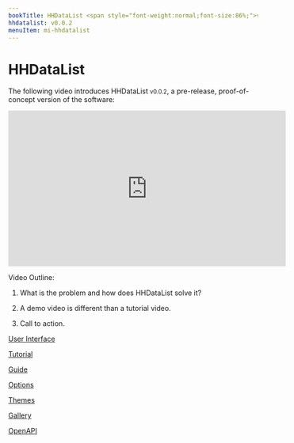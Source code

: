 ```yaml
---
bookTitle: HHDataList <span style="font-weight:normal;font-size:86%;">v0.0.2</span>
hhdatalist: v0.0.2
menuItem: mi-hhdatalist
---
```


# HHDataList

The following video introduces HHDataList <small>v0.0.2</small>, a pre-release, proof-of-concept version of the software:

<iframe width="560" height="315" src="https://www.youtube.com/embed/s9UjrJRCxhQ" title="YouTube video player" frameborder="0" allow="autoplay;" allowfullscreen></iframe>

Video Outline:

1. What is the problem and how does HHDataList solve it?

1. A demo video is different than a tutorial video.

1. Call to action.

[User Interface](/en/hhdatalist/v0.0.2/user-interface/)

[Tutorial](/en/hhdatalist/v0.0.2/tutorial/)

[Guide](/en/hhdatalist/v0.0.2/guide/)

[Options](/en/hhdatalist/v0.0.2/options)

[Themes](/en/hhdatalist/v0.0.2/themes/)

[Gallery](/en/hhdatalist/v0.0.2/gallery/)

[OpenAPI](/en/hhdatalist/v0.0.2/openapi/)